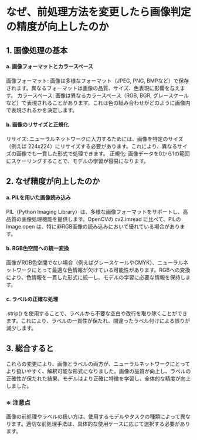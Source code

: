 # なぜ、前処理方法を変更したら画像判定の精度が向上したのか
## 1. 画像処理の基本
#### a. 画像フォーマットとカラースペース
  
画像フォーマット: 画像は多様なフォーマット（JPEG, PNG, BMPなど）で保存されます。異なるフォーマットは画像の品質、サイズ、色表現に影響を与えます。
カラースペース: 画像は異なるカラースペース（RGB, BGR, グレースケールなど）で表現されることがあります。これは色の組み合わせがどのように画像内で表現されるかを決定します。
#### b. 画像のリサイズと正規化
  
リサイズ: ニューラルネットワークに入力するためには、画像を特定のサイズ（例えば 224x224）にリサイズする必要があります。これにより、異なるサイズの画像でも一貫した形式で処理できます。
正規化: 画像データを0から1の範囲にスケーリングすることで、モデルの学習が容易になります。
## 2. なぜ精度が向上したのか
#### a. PILを用いた画像読み込み
  
PIL（Python Imaging Library）は、多様な画像フォーマットをサポートし、高品質の画像処理機能を提供します。OpenCVの cv2.imread に比べて、PILの Image.open は、特に非RGB画像の読み込みにおいて優れている場合があります。
#### b. RGB色空間への統一変換
  
画像がRGB色空間でない場合（例えばグレースケールやCMYK）、ニューラルネットワークにとって最適な色情報が欠けている可能性があります。RGBへの変換により、色情報を一貫した形式に統一し、モデルの学習に必要な情報を保持します。
#### c. ラベルの正確な処理
  
.strip() を使用することで、ラベルから不要な空白や改行を取り除くことができます。これにより、ラベルの一貫性が保たれ、間違ったラベル付けによる誤りが減少します。
## 3. 総合すると
これらの変更により、画像とラベルの両方が、ニューラルネットワークにとってより扱いやすく、解釈可能な形式になりました。画像の品質が向上し、ラベルの正確性が保たれた結果、モデルはより正確に特徴を学習し、全体的な精度が向上しました。
### ※ 注意点
画像の前処理やラベルの扱い方は、使用するモデルやタスクの種類によって異なります。適切な前処理手法は、具体的な使用ケースに応じて選択する必要があります。




